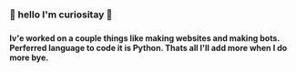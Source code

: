 <h3> 👋 hello I'm curiositay 👋  <h3>

<h4> Iv'e worked on a couple things like making websites and making bots. Perferred language to code it is Python. Thats all I'll add more when I do more bye.<h4>

<!---
curiositay/curiositay is a ✨ special ✨ repository because its `README.md` (this file) appears on your GitHub profile.
You can click the Preview link to take a look at your changes.
--->
